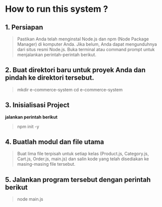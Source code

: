 # How to run this system ?
## 1. Persiapan
  >Pastikan Anda telah menginstal Node.js dan npm (Node Package Manager) di komputer Anda. Jika belum, Anda dapat mengunduhnya dari situs resmi Node.js.
  >Buka terminal atau command prompt untuk menjalankan perintah-perintah berikut.

## 2. Buat direktori baru untuk proyek Anda dan pindah ke direktori tersebut.
   >mkdir e-commerce-system
   >cd e-commerce-system

## 3. Inisialisasi Project
  **jalankan perintah berikut**
  >npm init -y

## 4. Buatlah modul dan file utama
  >Buat lima file terpisah untuk setiap kelas (Product.js, Category.js, Cart.js, Order.js, main.js) dan salin kode yang telah disediakan ke masing-masing file tersebut.

## 5. Jalankan program tersebut dengan perintah berikut
  >node main.js
  
